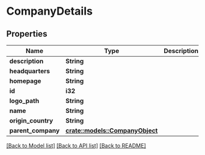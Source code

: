 # CompanyDetails

## Properties

Name | Type | Description | Notes
------------ | ------------- | ------------- | -------------
**description** | **String** |  | [optional] 
**headquarters** | **String** |  | [optional] 
**homepage** | **String** |  | [optional] 
**id** | **i32** |  | [optional] 
**logo_path** | **String** |  | [optional] 
**name** | **String** |  | [optional] 
**origin_country** | **String** |  | [optional] 
**parent_company** | [**crate::models::CompanyObject**](CompanyObject.md) |  | [optional] 

[[Back to Model list]](../README.md#documentation-for-models) [[Back to API list]](../README.md#documentation-for-api-endpoints) [[Back to README]](../README.md)


